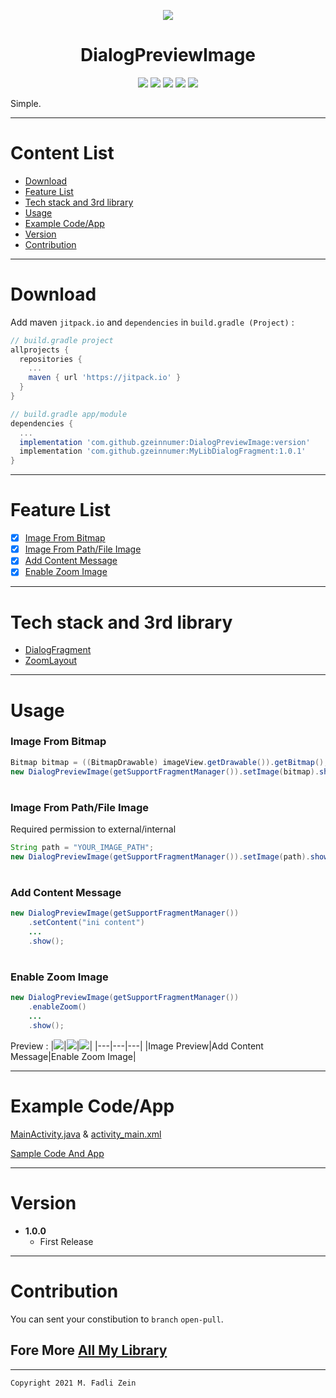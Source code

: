 <p align="center">
  <img src="https://wallpapercave.com/wp/wp2046309.jpg"/>
</p>

<h1 align="center">
    DialogPreviewImage
</h1>

<p align="center">
    <a><img src="https://img.shields.io/badge/Version-1.0.0-brightgreen.svg?style=flat"></a>
    <a><img src="https://img.shields.io/badge/ID-gzeinnumer-blue.svg?style=flat"></a>
    <a><img src="https://img.shields.io/badge/Java-Suport-green?logo=java&style=flat"></a>
    <a><img src="https://img.shields.io/badge/kotlin-Suport-green?logo=kotlin&style=flat"></a>
    <a href="https://github.com/gzeinnumer"><img src="https://img.shields.io/github/followers/gzeinnumer?label=follow&style=social"></a>
    <br>
    <p>Simple.</p>
</p>

---
# Content List
* [Download](#download)
* [Feature List](#feature-list)
* [Tech stack and 3rd library](#tech-stack-and-3rd-library)
* [Usage](#usage)
* [Example Code/App](#example-codeapp)
* [Version](#version)
* [Contribution](#contribution)

---
# Download
Add maven `jitpack.io` and `dependencies` in `build.gradle (Project)` :
```gradle
// build.gradle project
allprojects {
  repositories {
    ...
    maven { url 'https://jitpack.io' }
  }
}

// build.gradle app/module
dependencies {
  ...
  implementation 'com.github.gzeinnumer:DialogPreviewImage:version'
  implementation 'com.github.gzeinnumer:MyLibDialogFragment:1.0.1'
}
```

---
# Feature List
- [x] [Image From Bitmap](#image-from-bitmap)
- [x] [Image From Path/File Image](#image-from-pathfile-image)
- [x] [Add Content Message](#add-content-message)
- [x] [Enable Zoom Image](#enable-zoom-image)

---
# Tech stack and 3rd library
- [DialogFragment](https://developer.android.com/reference/android/app/DialogFragment)
- [ZoomLayout](https://github.com/natario1/ZoomLayout)

---
# Usage

### Image From Bitmap
```java
Bitmap bitmap = ((BitmapDrawable) imageView.getDrawable()).getBitmap();
new DialogPreviewImage(getSupportFragmentManager()).setImage(bitmap).show();
```

#
### Image From Path/File Image

Required permission to external/internal
```java
String path = "YOUR_IMAGE_PATH";
new DialogPreviewImage(getSupportFragmentManager()).setImage(path).show();
```

#
### Add Content Message
```java
new DialogPreviewImage(getSupportFragmentManager())
    .setContent("ini content")
    ...
    .show();
```

#
### Enable Zoom Image
```java
new DialogPreviewImage(getSupportFragmentManager())
    .enableZoom()
    ...
    .show();
```

Preview :
|<img src="https://github.com/gzeinnumer/DialogPreviewImage/blob/master/preview/example1.gif"/>|<img src="https://github.com/gzeinnumer/DialogPreviewImage/blob/master/preview/example2.gif"/>|<img src="https://github.com/gzeinnumer/DialogPreviewImage/blob/master/preview/example3.gif"/>|
|---|---|---|
|Image Preview|Add Content Message|Enable Zoom Image|

---
# Example Code/App

[MainActivity.java](https://github.com/gzeinnumer/DialogPreviewImage/blob/master/app/src/main/java/com/gzeinnumer/dialogpreviewimage/MainActivity.java) & [activity_main.xml](https://github.com/gzeinnumer/DialogPreviewImage/blob/master/app/src/main/res/layout/activity_main.xml)

[Sample Code And App](https://github.com/gzeinnumer/DialogPreviewImageExample)

---
# Version
- **1.0.0**
  - First Release

---
# Contribution
You can sent your constibution to `branch` `open-pull`.

## Fore More [All My Library](https://github.com/gzeinnumer#my-library-list)

---

```
Copyright 2021 M. Fadli Zein
```
